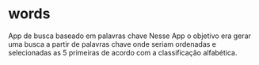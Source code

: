 # words
App de busca baseado em palavras chave
Nesse App o objetivo era gerar uma busca a partir de palavras chave onde seriam ordenadas e selecionadas as 5 primeiras de acordo com a classificação alfabética.
